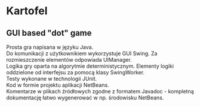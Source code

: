 # Kartofel
GUI based "dot" game  
--------------------
Prosta gra napisana w języku Java.  
Do komunikacji z użytkownikiem wykorzystuje GUI Swing. Za rozmieszczenie elementów odpowiada UIManager.  
Logika gry oparta na algorytmie deterministycznym. Elementy logiki oddzielone od interfejsu za pomocą klasy SwingWorker.  
Testy wykonane w technologii JUnit.  
Kod w formie projektu aplikacji NetBeans.  
Komentarze w plikach źródłowych zgodne z formatem Javadoc - kompletną dokumentację łatwo wygenerować w np. środowisku NetBeans.  
